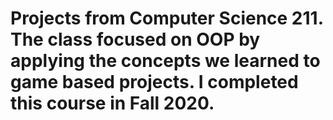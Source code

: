 # Projects from Computer Science 211. The class focused on OOP by applying the concepts we learned to game based projects. I completed this course in Fall 2020. 
